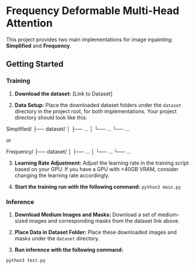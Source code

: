 # Frequency Deformable Multi-Head Attention

This project provides two main implementations for image inpainting: **Simplified** and **Frequency**.

## Getting Started

### Training

1. **Download the dataset:**
   [Link to Dataset]

2. **Data Setup:** Place the downloaded dataset folders under the `dataset` directory in the project root, for both implementations.  Your project directory should look like this:

Simplified/
├── dataset/
│ ├── ...
│ └── ...
└── ...

or

Frequency/
├── dataset/
│ ├── ...
│ └── ...
└── ...


3. **Learning Rate Adjustment:** Adjust the learning rate in the training script based on your GPU. If you have a GPU with >40GB VRAM, consider changing the learning rate accordingly.


4. **Start the training run with the following command:**
```python3 main.py```

### Inference

1. **Download Medium Images and Masks:** Download a set of medium-sized images and corresponding masks from the dataset link above.

2. **Place Data in Dataset Folder:** Place these downloaded images and masks under the `dataset` directory.

3. **Run inference with the following command:**

```python3 test.py```